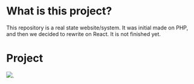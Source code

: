 # What is this project?

This repository is a real state website/system. It was initial made on PHP, and then we decided to rewrite on React. It is not finished yet.



# Project
![](imobiliaria.gif).
